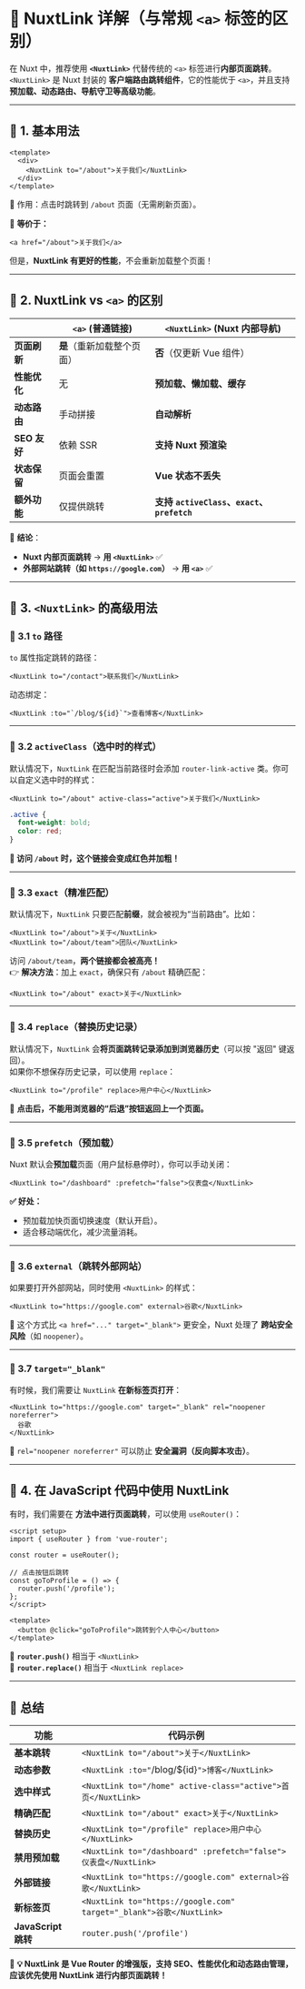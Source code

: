 # **📌 NuxtLink 详解（与常规 `<a>` 标签的区别）**

在 Nuxt 中，推荐使用 **`<NuxtLink>`** 代替传统的 `<a>` 标签进行**内部页面跳转**。`<NuxtLink>` 是 Nuxt 封装的 **客户端路由跳转组件**，它的性能优于 `<a>`，并且支持**预加载、动态路由、导航守卫等高级功能**。

---

## **🚀 1. 基本用法**

```vue
<template>
  <div>
    <NuxtLink to="/about">关于我们</NuxtLink>
  </div>
</template>
```

📌 作用：点击时跳转到 `/about` 页面（无需刷新页面）。

🔹 **等价于：**

```vue
<a href="/about">关于我们</a>
```

但是，**NuxtLink 有更好的性能**，不会重新加载整个页面！

---

## **📌 2. NuxtLink vs `<a>` 的区别**

||`<a>` (普通链接)|`<NuxtLink>` (Nuxt 内部导航)|
|---|---|---|
|**页面刷新**|**是**（重新加载整个页面）|**否**（仅更新 Vue 组件）|
|**性能优化**|无|**预加载、懒加载、缓存**|
|**动态路由**|手动拼接|**自动解析**|
|**SEO 友好**|依赖 SSR|**支持 Nuxt 预渲染**|
|**状态保留**|页面会重置|**Vue 状态不丢失**|
|**额外功能**|仅提供跳转|**支持 `activeClass`、`exact`、`prefetch`**|

📌 **结论**：

- **Nuxt 内部页面跳转** → **用 `<NuxtLink>`** ✅
- **外部网站跳转（如 `https://google.com`）** → **用 `<a>`** ✅

---

## **📌 3. `<NuxtLink>` 的高级用法**

### **🔹 3.1 `to` 路径**

`to` 属性指定跳转的路径：

```vue
<NuxtLink to="/contact">联系我们</NuxtLink>
```

动态绑定：

```vue
<NuxtLink :to="`/blog/${id}`">查看博客</NuxtLink>
```

---

### **🔹 3.2 `activeClass`（选中时的样式）**

默认情况下，`NuxtLink` 在匹配当前路径时会添加 `router-link-active` 类。你可以自定义选中时的样式：

```vue
<NuxtLink to="/about" active-class="active">关于我们</NuxtLink>
```

```css
.active {
  font-weight: bold;
  color: red;
}
```

**🔹 访问 `/about` 时，这个链接会变成红色并加粗！**

---

### **🔹 3.3 `exact`（精准匹配）**

默认情况下，`NuxtLink` 只要匹配**前缀**，就会被视为“当前路由”。比如：

```vue
<NuxtLink to="/about">关于</NuxtLink>
<NuxtLink to="/about/team">团队</NuxtLink>
```

访问 `/about/team`，**两个链接都会被高亮！**  
👉 **解决方法**：加上 `exact`，确保只有 `/about` 精确匹配：

```vue
<NuxtLink to="/about" exact>关于</NuxtLink>
```

---

### **🔹 3.4 `replace`（替换历史记录）**

默认情况下，`NuxtLink` 会**将页面跳转记录添加到浏览器历史**（可以按 "返回" 键返回）。  
如果你不想保存历史记录，可以使用 `replace`：

```vue
<NuxtLink to="/profile" replace>用户中心</NuxtLink>
```

📌 **点击后，不能用浏览器的“后退”按钮返回上一个页面。**

---

### **🔹 3.5 `prefetch`（预加载）**

Nuxt 默认会**预加载**页面（用户鼠标悬停时），你可以手动关闭：

```vue
<NuxtLink to="/dashboard" :prefetch="false">仪表盘</NuxtLink>
```

**✅ 好处：**

- 预加载加快页面切换速度（默认开启）。
- 适合移动端优化，减少流量消耗。

---

### **🔹 3.6 `external`（跳转外部网站）**

如果要打开外部网站，同时使用 `<NuxtLink>` 的样式：

```vue
<NuxtLink to="https://google.com" external>谷歌</NuxtLink>
```

📌 这个方式比 `<a href="..." target="_blank">` 更安全，Nuxt 处理了 **跨站安全风险**（如 `noopener`）。

---

### **🔹 3.7 `target="_blank"`**

有时候，我们需要让 `NuxtLink` **在新标签页打开**：

```vue
<NuxtLink to="https://google.com" target="_blank" rel="noopener noreferrer">
  谷歌
</NuxtLink>
```

📌 `rel="noopener noreferrer"` 可以防止 **安全漏洞（反向脚本攻击）**。

---

## **📌 4. 在 JavaScript 代码中使用 NuxtLink**

有时，我们需要在 **方法中进行页面跳转**，可以使用 `useRouter()`：

```vue
<script setup>
import { useRouter } from 'vue-router';

const router = useRouter();

// 点击按钮后跳转
const goToProfile = () => {
  router.push('/profile');
};
</script>

<template>
  <button @click="goToProfile">跳转到个人中心</button>
</template>
```

📌 **`router.push()`** 相当于 `<NuxtLink>`  
📌 **`router.replace()`** 相当于 `<NuxtLink replace>`

---

## **🎯 总结**

|功能|代码示例|
|---|---|
|**基本跳转**|`<NuxtLink to="/about">关于</NuxtLink>`|
|**动态参数**|`<NuxtLink :to="`/blog/${id}`">博客</NuxtLink>`|
|**选中样式**|`<NuxtLink to="/home" active-class="active">首页</NuxtLink>`|
|**精确匹配**|`<NuxtLink to="/about" exact>关于</NuxtLink>`|
|**替换历史**|`<NuxtLink to="/profile" replace>用户中心</NuxtLink>`|
|**禁用预加载**|`<NuxtLink to="/dashboard" :prefetch="false">仪表盘</NuxtLink>`|
|**外部链接**|`<NuxtLink to="https://google.com" external>谷歌</NuxtLink>`|
|**新标签页**|`<NuxtLink to="https://google.com" target="_blank">谷歌</NuxtLink>`|
|**JavaScript 跳转**|`router.push('/profile')`|

📌 **💡 NuxtLink 是 Vue Router 的增强版，支持 SEO、性能优化和动态路由管理，应该优先使用 NuxtLink 进行内部页面跳转！**